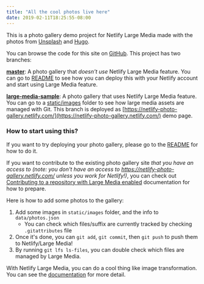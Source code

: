 ```yaml
---
title: "All the cool photos live here"
date: 2019-02-11T18:25:55-08:00
---
```


This is a photo gallery demo project for Netlify Large Media made with the photos from [Unsplash](https://unsplash.com/) and [Hugo](https://gohugo.io/).

You can browse the code for this site on [GitHub](https://github.com/netlify/netlify-photo-gallery/). This project has two branches:

**[master](https://github.com/netlify/netlify-photo-gallery/)**: A photo gallery that _doesn't use_ Netlify Large Media feature. You can go to [README](https://github.com/netlify/netlify-photo-gallery/blob/master/README.md) to see how you can deploy this with your Netlify account and start using Large Media feature.

**[large-media-sample](https://github.com/netlify/netlify-photo-gallery/tree/large-media-sample)**: A photo gallery that uses Netlify Large Media feature. You can go to a [static/images](https://github.com/netlify/netlify-photo-gallery/tree/large-media-sample/static/images) folder to see how large media assets are managed with Git. This branch is deployed as [https://netlify-photo-gallery.netlify.com/](https://netlify-photo-gallery.netlify.com/) demo page.

### How to start using this?

If you want to try deploying your photo gallery, please go to the [README](https://github.com/netlify/netlify-photo-gallery/blob/master/README.md) for how to do it.

If you want to contribute to the existing photo gallery site _that you have an access to (note: you don't have an access to https://netlify-photo-gallery.netlify.com/ unless you work for Netlify!)_, you can check out [Contributing to a repository with Large Media enabled](https://www.netlify.com/docs/large-media/#contributing-to-a-repository-with-large-media-enabled) documentation for how to prepare.

Here is how to add some photos to the gallery:

1. Add some images in `static/images` folder, and the info to `data/photos.json`
   * You can check which files/suffix are currently tracked by checking `.gitattributes` file
2. Once it's done, you can `git add`, `git commit`, then `git push` to push them to Netlify/Large Media!
3. By running `git lfs ls-files`, you can double check which files are managed by Large Media.

With Netlify Large Media, you can do a cool thing like image transformation. You can see the [documentation](https://www.netlify.com/docs/image-transformation/) for more detail.